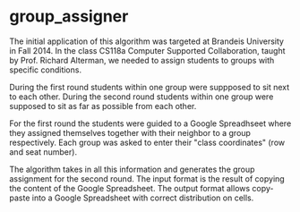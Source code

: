 group_assigner
=============

The initial application of this algorithm was targeted at Brandeis University in Fall 2014. In the class CS118a Computer Supported Collaboration, taught by Prof. Richard Alterman, we needed to assign students to groups with specific conditions.

During the first round students within one group were suppposed to sit next to each other. During the second round students within one group were supposed to sit as far as possible from each other.

For the first round the students were guided to a Google Spreadhseet where they assigned themselves together with their neighbor to a group respectively. Each group was asked to enter their "class coordinates" (row and seat number).

The algorithm takes in all this information and generates the group assignment for the second round. The input format is the result of copying the content of the Google Spreadsheet. The output format allows copy-paste into a Google Spreadsheet with correct distribution on cells.
